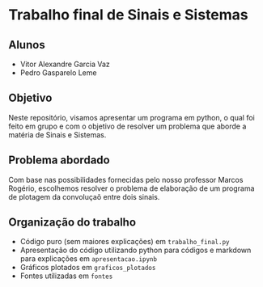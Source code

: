 # Trabalho final de Sinais e Sistemas

## Alunos
- Vitor Alexandre Garcia Vaz
- Pedro Gasparelo Leme

## Objetivo
Neste repositório, visamos apresentar um programa em python, o qual foi feito em grupo e com o objetivo de resolver um problema que aborde a matéria de Sinais e Sistemas.

## Problema abordado
Com base nas possibilidades fornecidas pelo nosso professor Marcos Rogério, escolhemos resolver o problema de elaboração de um programa de plotagem da convoluçaõ entre dois sinais.

## Organização do trabalho
- Código puro (sem maiores explicações) em `trabalho_final.py`
- Apresentação do código utilizando python para códigos e markdown para explicações em `apresentacao.ipynb`
- Gráficos plotados em `graficos_plotados`
- Fontes utilizadas em `fontes`
